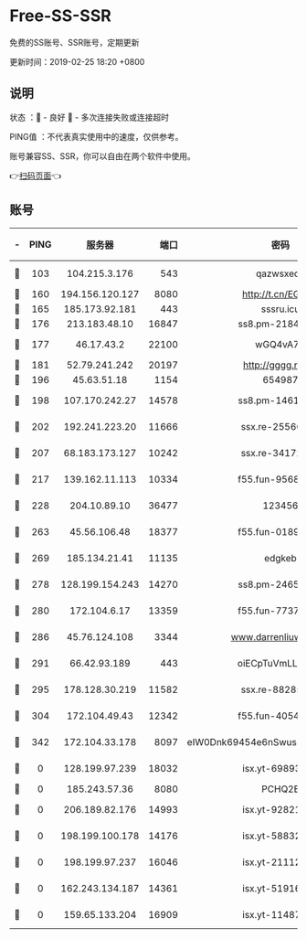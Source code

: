 # Free-SS-SSR

免费的SS账号、SSR账号，定期更新

更新时间：2019-02-25 18:20 +0800

## 说明

状态     ：🙂 - 良好 🙁 - 多次连接失败或连接超时

PING值   ：不代表真实使用中的速度，仅供参考。

账号兼容SS、SSR，你可以自由在两个软件中使用。

👉[扫码页面](https://liesauer.github.io/free-ss-ssr.github.io/)👈

## 账号

|-|PING|服务器|端口|密码|加密方式|区域|
|:----:|:----:|:-----:|-----:|:----:|:----:|:----:|
|🙂|103|104.215.3.176|543|qazwsxedc|aes-256-gcm|JP|
|🙂|160|194.156.120.127|8080|http://t.cn/EGJIyrl|rc4-md5|RU|
|🙂|165|185.173.92.181|443|sssru.icu|rc4-md5|RU|
|🙂|176|213.183.48.10|16847|ss8.pm-21844006|rc4-md5|RU|
|🙂|177|46.17.43.2|22100|wGQ4vA7D|aes-256-gcm|RU|
|🙂|181|52.79.241.242|20197|http://gggg.rocks|chacha20|KR|
|🙂|196|45.63.51.18|1154|654987|chacha20|US|
|🙂|198|107.170.242.27|14578|ss8.pm-14613158|aes-256-cfb|US|
|🙂|202|192.241.223.20|11666|ssx.re-25566820|aes-256-cfb|US|
|🙂|207|68.183.173.127|10242|ssx.re-34172172|aes-256-cfb|US|
|🙂|217|139.162.11.113|10334|f55.fun-95689731|aes-256-cfb|SG|
|🙂|228|204.10.89.10|36477|123456|aes-256-cfb|US|
|🙂|263|45.56.106.48|18377|f55.fun-01898711|aes-256-cfb|US|
|🙂|269|185.134.21.41|11135|edgkeb|aes-256-cfb|GB|
|🙂|278|128.199.154.243|14270|ss8.pm-24650269|aes-256-cfb|SG|
|🙂|280|172.104.6.17|13359|f55.fun-77379791|aes-256-cfb|US|
|🙂|286|45.76.124.108|3344|www.darrenliuwei.com|aes-256-cfb|AU|
|🙂|291|66.42.93.189|443|oiECpTuVmLLxk4Ts|aes-256-cfb|US|
|🙂|295|178.128.30.219|11582|ssx.re-88285477|aes-256-cfb|SG|
|🙂|304|172.104.49.43|12342|f55.fun-40543073|aes-256-cfb|SG|
|🙂|342|172.104.33.178|8097|eIW0Dnk69454e6nSwuspv9DmS201tQ0D|aes-256-cfb|SG|
|🙁|0|128.199.97.239|18032|isx.yt-69893978|aes-256-cfb|SG|
|🙁|0|185.243.57.36|8080|PCHQ2E|rc4-md5|US|
|🙁|0|206.189.82.176|14993|isx.yt-92821562|aes-256-cfb|SG|
|🙁|0|198.199.100.178|14176|isx.yt-58832858|aes-256-cfb|US|
|🙁|0|198.199.97.237|16046|isx.yt-21112673|aes-256-cfb|US|
|🙁|0|162.243.134.187|14361|isx.yt-51916584|aes-256-cfb|US|
|🙁|0|159.65.133.204|16909|isx.yt-11487806|aes-256-cfb|SG|
